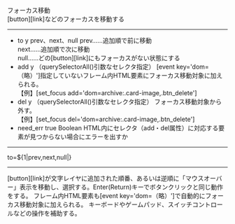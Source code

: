 フォーカス移動  
[button][link]などのフォーカスを移動する

***
- to	y		prev、next、null	prev……追加順で前に移動<br/>next……追加順で次に移動<br/>null……どの[button][link]にもフォーカスがない状態にする
- add	y		（querySelectorAll()引数なセレクタ指定）	[event key='dom=（略）']指定していないフレーム内HTML要素にフォーカス移動対象に加えられる。<br/>【例】[set_focus add='dom=archive:.card-image,.btn_delete']
- del	y		（querySelectorAll()引数なセレクタ指定）	フォーカス移動対象から外す。<br/>【例】[set_focus del='dom=archive:.card-image,.btn_delete']
- need_err		true	Boolean	HTML内にセレクタ（add・del属性）に対応する要素が見つからない場合にエラーを出すか

***
to=${1|prev,next,null|}

***
[button][link]が文字レイヤに追加された順番、あるいは逆順に「マウスオーバー」表示を移動し、選択する。Enter(Return)キーでボタンクリックと同じ動作をする。
フレーム内HTML要素も[event key='dom=（略）']で自動的にフォーカス移動対象に加えられる。
キーボードやゲームパッド、スイッチコントロールなどの操作を補助する。

